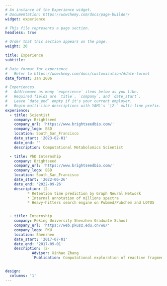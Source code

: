 ```yaml
---
# An instance of the Experience widget.
# Documentation: https://wowchemy.com/docs/page-builder/
widget: experience

# This file represents a page section.
headless: true

# Order that this section appears on the page.
weight: 20

title: Experience
subtitle:

# Date format for experience
#   Refer to https://wowchemy.com/docs/customization/#date-format
date_format: Jan 2006

# Experiences.
#   Add/remove as many `experience` items below as you like.
#   Required fields are `title`, `company`, and `date_start`.
#   Leave `date_end` empty if it's your current employer.
#   Begin multi-line descriptions with YAML's `|2-` multi-line prefix.
experience:
  - title: Scientist
    company: Brightseed
    company_url: 'https://www.brightseedbio.com/'
    company_logo: BSD
    location: South_San_Francisco
    date_start: '2023-02-01'
    date_end: ''
    description: Computational Metabolomics Scientist

  - title: PhD Internship
    company: Brightseed
    company_url: 'https://www.brightseedbio.com/'
    company_logo: BSD
    location: South_San_Francisco
    date_start: '2022-06-26'
    date_end: '2022-09-26'
    description: |2-
          * Retention time prediction by Graph Neural Network
          * Internal annotation of millions spectra
          * Heavy-hitters search engine on Pubmed/Pubchem and LOTUS


  - title: Internship
    company: Peking University Shenzhen Graduate School
    company_url: 'https://web.pkusz.edu.cn/wu/'
    company_logo: PKU
    location: Shenzhen
    date_start: '2017-07-01'
    date_end: '2017-09-01'
    description: |2- 
            Advisor: Xinhao Zhang
            `Publication: Computational exploration of reactive fragment for mechanism-based inhibition of xanthine oxidase.`  


design:
  columns: '1'
---
```

